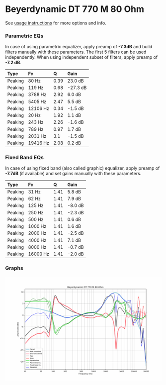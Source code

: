 # Beyerdynamic DT 770 M 80 Ohm
See [usage instructions](https://github.com/jaakkopasanen/AutoEq#usage) for more options and info.

### Parametric EQs
In case of using parametric equalizer, apply preamp of **-7.3dB** and build filters manually
with these parameters. The first 5 filters can be used independently.
When using independent subset of filters, apply preamp of **-7.2 dB**.

| Type    | Fc       |    Q | Gain     |
|:--------|:---------|:-----|:---------|
| Peaking | 80 Hz    | 0.39 | 23.0 dB  |
| Peaking | 119 Hz   | 0.68 | -27.3 dB |
| Peaking | 3788 Hz  | 2.92 | 6.0 dB   |
| Peaking | 5405 Hz  | 2.47 | 5.5 dB   |
| Peaking | 12106 Hz | 0.34 | -1.5 dB  |
| Peaking | 20 Hz    | 1.92 | 1.1 dB   |
| Peaking | 243 Hz   | 2.26 | -1.6 dB  |
| Peaking | 789 Hz   | 0.97 | 1.7 dB   |
| Peaking | 2031 Hz  | 3.1  | -1.5 dB  |
| Peaking | 19416 Hz | 2.08 | 0.2 dB   |

### Fixed Band EQs
In case of using fixed band (also called graphic) equalizer, apply preamp of **-7.7dB**
(if available) and set gains manually with these parameters.

| Type    | Fc       |    Q | Gain    |
|:--------|:---------|:-----|:--------|
| Peaking | 31 Hz    | 1.41 | 5.8 dB  |
| Peaking | 62 Hz    | 1.41 | 7.9 dB  |
| Peaking | 125 Hz   | 1.41 | -8.0 dB |
| Peaking | 250 Hz   | 1.41 | -2.3 dB |
| Peaking | 500 Hz   | 1.41 | 0.6 dB  |
| Peaking | 1000 Hz  | 1.41 | 1.6 dB  |
| Peaking | 2000 Hz  | 1.41 | -2.5 dB |
| Peaking | 4000 Hz  | 1.41 | 7.1 dB  |
| Peaking | 8000 Hz  | 1.41 | -0.7 dB |
| Peaking | 16000 Hz | 1.41 | -2.0 dB |

### Graphs
![](./Beyerdynamic%20DT%20770%20M%2080%20Ohm.png)